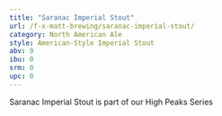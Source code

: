 ```yaml
---
title: "Saranac Imperial Stout"
url: /f-x-matt-brewing/saranac-imperial-stout/
category: North American Ale
style: American-Style Imperial Stout
abv: 9
ibu: 0
srm: 0
upc: 0
---
```

Saranac Imperial Stout is part of our High Peaks Series
